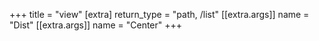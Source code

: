 +++
title = "view"
[extra]
return_type = "path, /list"
[[extra.args]]
name = "Dist"
[[extra.args]]
name = "Center"
+++